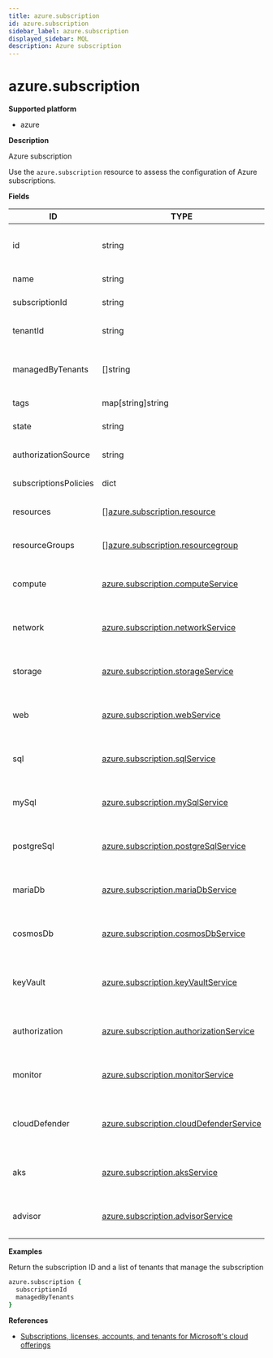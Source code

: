 ```yaml
---
title: azure.subscription
id: azure.subscription
sidebar_label: azure.subscription
displayed_sidebar: MQL
description: Azure subscription
---
```


# azure.subscription

**Supported platform**

- azure

**Description**

Azure subscription

Use the `azure.subscription` resource to assess the configuration of Azure subscriptions.

**Fields**

| ID                    | TYPE                                                                                  | DESCRIPTION                                   |
| --------------------- | ------------------------------------------------------------------------------------- | --------------------------------------------- |
| id                    | string                                                                                | Full resource identifier of the subscription  |
| name                  | string                                                                                | Name of the subscription                      |
| subscriptionId        | string                                                                                | Subscription identifier                       |
| tenantId              | string                                                                                | Subscription tenant identifier                |
| managedByTenants      | &#91;&#93;string                                                                      | List of tenants that manage the subscription  |
| tags                  | map[string]string                                                                     | Subscription tags                             |
| state                 | string                                                                                | Subscription state                            |
| authorizationSource   | string                                                                                | Subscription authorization source             |
| subscriptionsPolicies | dict                                                                                  | Subscription policies                         |
| resources             | &#91;&#93;[azure.subscription.resource](azure.subscription.resource.md)               | All resources in a subscription               |
| resourceGroups        | &#91;&#93;[azure.subscription.resourcegroup](azure.subscription.resourcegroup.md)     | Resource groups in the subscription           |
| compute               | [azure.subscription.computeService](azure.subscription.computeservice.md)             | Compute resources in the subscription         |
| network               | [azure.subscription.networkService](azure.subscription.networkservice.md)             | Network resources in the subscription         |
| storage               | [azure.subscription.storageService](azure.subscription.storageservice.md)             | Storage resources in the subscription         |
| web                   | [azure.subscription.webService](azure.subscription.webservice.md)                     | Web resources in the subscription             |
| sql                   | [azure.subscription.sqlService](azure.subscription.sqlservice.md)                     | SQL resources in the subscription             |
| mySql                 | [azure.subscription.mySqlService](azure.subscription.mysqlservice.md)                 | MySQL resources inside the subscription       |
| postgreSql            | [azure.subscription.postgreSqlService](azure.subscription.postgresqlservice.md)       | PostgreSQL resources in the subscription      |
| mariaDb               | [azure.subscription.mariaDbService](azure.subscription.mariadbservice.md)             | MariaDB resources in the subscription         |
| cosmosDb              | [azure.subscription.cosmosDbService](azure.subscription.cosmosdbservice.md)           | Cosmos DB resources in the subscription       |
| keyVault              | [azure.subscription.keyVaultService](azure.subscription.keyvaultservice.md)           | Azure Key Vault resources in the subscription |
| authorization         | [azure.subscription.authorizationService](azure.subscription.authorizationservice.md) | Authorization resources in the subscription   |
| monitor               | [azure.subscription.monitorService](azure.subscription.monitorservice.md)             | Monitor resources in the subscription         |
| cloudDefender         | [azure.subscription.cloudDefenderService](azure.subscription.clouddefenderservice.md) | Cloud defender resources in the subscription  |
| aks                   | [azure.subscription.aksService](azure.subscription.aksservice.md)                     | AKS resources in the subscription             |
| advisor               | [azure.subscription.advisorService](azure.subscription.advisorservice.md)             | Advisor resources in the subscription         |

**Examples**

Return the subscription ID and a list of tenants that manage the subscription

```coffee
azure.subscription {
  subscriptionId
  managedByTenants
}
```

**References**

- [Subscriptions, licenses, accounts, and tenants for Microsoft's cloud offerings](https://learn.microsoft.com/en-us/microsoft-365/enterprise/subscriptions-licenses-accounts-and-tenants-for-microsoft-cloud-offerings)
